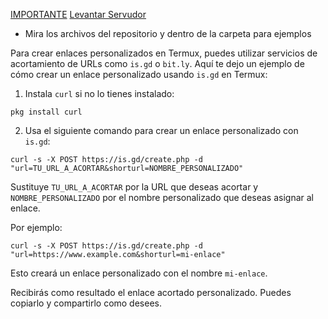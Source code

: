 [IMPORTANTE](IMPORTANTE.md)
[Levantar Servudor](PHP.md)
- Mira los archivos del repositorio y dentro de la carpeta para ejemplos

Para crear enlaces personalizados en Termux, puedes utilizar servicios de acortamiento de URLs como `is.gd` o `bit.ly`. Aquí te dejo un ejemplo de cómo crear un enlace personalizado usando `is.gd` en Termux:

1. Instala `curl` si no lo tienes instalado:

```
pkg install curl
```

2. Usa el siguiente comando para crear un enlace personalizado con `is.gd`:

```
curl -s -X POST https://is.gd/create.php -d "url=TU_URL_A_ACORTAR&shorturl=NOMBRE_PERSONALIZADO"
```

Sustituye `TU_URL_A_ACORTAR` por la URL que deseas acortar y `NOMBRE_PERSONALIZADO` por el nombre personalizado que deseas asignar al enlace.

Por ejemplo:

```
curl -s -X POST https://is.gd/create.php -d "url=https://www.example.com&shorturl=mi-enlace"
```

Esto creará un enlace personalizado con el nombre `mi-enlace`.

Recibirás como resultado el enlace acortado personalizado. Puedes copiarlo y compartirlo como desees.
